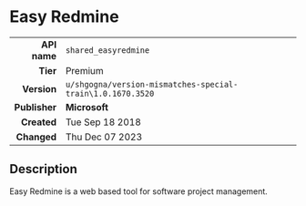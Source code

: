 # Easy Redmine
| | |
|-:|-|
|**API name**|`shared_easyredmine`|
|**Tier**|Premium|
|**Version**|`u/shgogna/version-mismatches-special-train\1.0.1670.3520`|
|**Publisher**|**Microsoft**|
|**Created**|Tue Sep 18 2018|
|**Changed**|Thu Dec 07 2023|

## Description
Easy Redmine is a web based tool for software project management.
